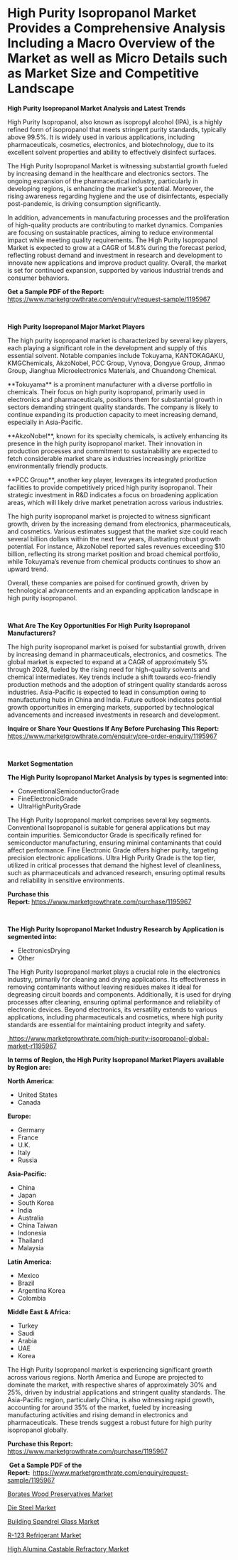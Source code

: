 <p><h1>High Purity Isopropanol Market Provides a Comprehensive Analysis Including a Macro Overview of the Market as well as Micro Details such as Market Size and Competitive Landscape</h1></p><p><strong>High Purity Isopropanol Market Analysis and Latest Trends</strong></p>
<p><p>High Purity Isopropanol, also known as isopropyl alcohol (IPA), is a highly refined form of isopropanol that meets stringent purity standards, typically above 99.5%. It is widely used in various applications, including pharmaceuticals, cosmetics, electronics, and biotechnology, due to its excellent solvent properties and ability to effectively disinfect surfaces. </p><p>The High Purity Isopropanol Market is witnessing substantial growth fueled by increasing demand in the healthcare and electronics sectors. The ongoing expansion of the pharmaceutical industry, particularly in developing regions, is enhancing the market's potential. Moreover, the rising awareness regarding hygiene and the use of disinfectants, especially post-pandemic, is driving consumption significantly. </p><p>In addition, advancements in manufacturing processes and the proliferation of high-quality products are contributing to market dynamics. Companies are focusing on sustainable practices, aiming to reduce environmental impact while meeting quality requirements. The High Purity Isopropanol Market is expected to grow at a CAGR of 14.8% during the forecast period, reflecting robust demand and investment in research and development to innovate new applications and improve product quality. Overall, the market is set for continued expansion, supported by various industrial trends and consumer behaviors.</p></p>
<p><strong>Get a Sample PDF of the Report:&nbsp;</strong> <a href="https://www.marketgrowthrate.com/enquiry/request-sample/1195967">https://www.marketgrowthrate.com/enquiry/request-sample/1195967</a></p>
<p>&nbsp;</p>
<p><strong>High Purity Isopropanol Major Market Players</strong></p>
<p><p>The high purity isopropanol market is characterized by several key players, each playing a significant role in the development and supply of this essential solvent. Notable companies include Tokuyama, KANTOKAGAKU, KMGChemicals, AkzoNobel, PCC Group, Vynova, Dongyue Group, Jinmao Group, Jianghua Microelectronics Materials, and Chuandong Chemical. </p><p>**Tokuyama** is a prominent manufacturer with a diverse portfolio in chemicals. Their focus on high purity isopropanol, primarily used in electronics and pharmaceuticals, positions them for substantial growth in sectors demanding stringent quality standards. The company is likely to continue expanding its production capacity to meet increasing demand, especially in Asia-Pacific.</p><p>**AkzoNobel**, known for its specialty chemicals, is actively enhancing its presence in the high purity isopropanol market. Their innovation in production processes and commitment to sustainability are expected to fetch considerable market share as industries increasingly prioritize environmentally friendly products.</p><p>**PCC Group**, another key player, leverages its integrated production facilities to provide competitively priced high purity isopropanol. Their strategic investment in R&D indicates a focus on broadening application areas, which will likely drive market penetration across various industries.</p><p>The high purity isopropanol market is projected to witness significant growth, driven by the increasing demand from electronics, pharmaceuticals, and cosmetics. Various estimates suggest that the market size could reach several billion dollars within the next few years, illustrating robust growth potential. For instance, AkzoNobel reported sales revenues exceeding $10 billion, reflecting its strong market position and broad chemical portfolio, while Tokuyama’s revenue from chemical products continues to show an upward trend.</p><p>Overall, these companies are poised for continued growth, driven by technological advancements and an expanding application landscape in high purity isopropanol.</p></p>
<p>&nbsp;</p>
<p><strong>What Are The Key Opportunities For High Purity Isopropanol Manufacturers?</strong></p>
<p><p>The high purity isopropanol market is poised for substantial growth, driven by increasing demand in pharmaceuticals, electronics, and cosmetics. The global market is expected to expand at a CAGR of approximately 5% through 2028, fueled by the rising need for high-quality solvents and chemical intermediates. Key trends include a shift towards eco-friendly production methods and the adoption of stringent quality standards across industries. Asia-Pacific is expected to lead in consumption owing to manufacturing hubs in China and India. Future outlook indicates potential growth opportunities in emerging markets, supported by technological advancements and increased investments in research and development.</p></p>
<p><strong>Inquire or Share Your Questions If Any Before Purchasing This Report:</strong> <a href="https://www.marketgrowthrate.com/enquiry/pre-order-enquiry/1195967">https://www.marketgrowthrate.com/enquiry/pre-order-enquiry/1195967</a></p>
<p>&nbsp;</p>
<p><strong>Market Segmentation</strong></p>
<p><strong>The High Purity Isopropanol Market Analysis by types is segmented into:</strong></p>
<p><ul><li>ConventionalSemiconductorGrade</li><li>FineElectronicGrade</li><li>UltraHighPurityGrade</li></ul></p>
<p><p>The High Purity Isopropanol market comprises several key segments. Conventional Isopropanol is suitable for general applications but may contain impurities. Semiconductor Grade is specifically refined for semiconductor manufacturing, ensuring minimal contaminants that could affect performance. Fine Electronic Grade offers higher purity, targeting precision electronic applications. Ultra High Purity Grade is the top tier, utilized in critical processes that demand the highest level of cleanliness, such as pharmaceuticals and advanced research, ensuring optimal results and reliability in sensitive environments.</p></p>
<p><strong>Purchase this Report:&nbsp;</strong><a href="https://www.marketgrowthrate.com/purchase/1195967">https://www.marketgrowthrate.com/purchase/1195967</a></p>
<p>&nbsp;</p>
<p><strong>The High Purity Isopropanol Market Industry Research by Application is segmented into:</strong></p>
<p><ul><li>ElectronicsDrying</li><li>Other</li></ul></p>
<p><p>The High Purity Isopropanol market plays a crucial role in the electronics industry, primarily for cleaning and drying applications. Its effectiveness in removing contaminants without leaving residues makes it ideal for degreasing circuit boards and components. Additionally, it is used for drying processes after cleaning, ensuring optimal performance and reliability of electronic devices. Beyond electronics, its versatility extends to various applications, including pharmaceuticals and cosmetics, where high purity standards are essential for maintaining product integrity and safety.</p></p>
<p><a href="https://www.marketgrowthrate.com/high-purity-isopropanol-global-market-r1195967">&nbsp;https://www.marketgrowthrate.com/high-purity-isopropanol-global-market-r1195967</a></p>
<p><strong>In terms of Region, the High Purity Isopropanol Market Players available by Region are:</strong></p>
<p>
    <p> <strong> North America: </strong>
        <ul>
            <li>United States</li>
            <li>Canada</li>
        </ul>
        </p> 
    <p> <strong> Europe: </strong>
        <ul>
            <li>Germany</li>
            <li>France</li>
            <li>U.K.</li>
            <li>Italy</li>
            <li>Russia</li>
        </ul>
        </p> 
    <p> <strong> Asia-Pacific: </strong>
        <ul>
            <li>China</li>
            <li>Japan</li>
            <li>South Korea</li>
            <li>India</li>
            <li>Australia</li>
            <li>China Taiwan</li>
            <li>Indonesia</li>
            <li>Thailand</li>
            <li>Malaysia</li>
        </ul>
        </p> 
    <p> <strong> Latin America: </strong>
        <ul>
            <li>Mexico</li>
            <li>Brazil</li>
            <li>Argentina Korea</li>
            <li>Colombia</li>
        </ul>
        </p> 
    <p> <strong> Middle East & Africa: </strong>
        <ul>
            <li>Turkey</li>
            <li>Saudi</li>
            <li>Arabia</li>
            <li>UAE</li>
            <li>Korea</li>
        </ul>
    </p>
    </p>
<p><p>The High Purity Isopropanol market is experiencing significant growth across various regions. North America and Europe are projected to dominate the market, with respective shares of approximately 30% and 25%, driven by industrial applications and stringent quality standards. The Asia-Pacific region, particularly China, is also witnessing rapid growth, accounting for around 35% of the market, fueled by increasing manufacturing activities and rising demand in electronics and pharmaceuticals. These trends suggest a robust future for high purity isopropanol globally.</p></p>
<p><strong>Purchase this Report: </strong><a href="https://www.marketgrowthrate.com/purchase/1195967">https://www.marketgrowthrate.com/purchase/1195967</a></p>
<p>&nbsp;<strong>Get a Sample PDF of the Report:&nbsp;&nbsp;</strong><a href="https://www.marketgrowthrate.com/enquiry/request-sample/1195967">https://www.marketgrowthrate.com/enquiry/request-sample/1195967</a></p>
<p><strong></strong></p>
<p><p><a href="https://medium.com/@wesleygaylordjks/borates-wood-preservatives-market-growth-outlook-from-2024-to-2031-and-it-is-projecting-at-10-2-06f2eb99030b">Borates Wood Preservatives Market</a></p><p><a href="https://www.linkedin.com/pulse/die-steel-market-trends-strategic-insights-2024-2031-btkbe?trackingId=Y4EdB1fORUilBCzven67ZA%3D%3D">Die Steel Market</a></p><p><a href="https://issuu.com/reportprime-2/docs/building-spandrel-glass-market-size_3cc92a0f344389">Building Spandrel Glass Market</a></p><p><a href="https://medium.com/@wesleygaylordjks/r-123-refrigerant-market-trends-and-analysis-opportunities-and-challenges-for-future-growth-cc259718d828?postPublishedType=repub">R-123 Refrigerant Market</a></p><p><a href="https://www.linkedin.com/pulse/global-high-alumina-castable-refractory-market-sector2024-9gnue?trackingId=tx4USCc3QhSIi1PhXyzyRw%3D%3D">High Alumina Castable Refractory Market</a></p></p>
